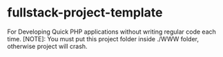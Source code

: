 # fullstack-project-template

For Developing Quick PHP applications without writing regular code each time. 
[NOTE]: You must put this project folder inside ./WWW folder, otherwise project will crash. 